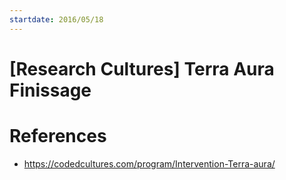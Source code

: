 ```yaml
---
startdate: 2016/05/18
---
```

# [Research Cultures] Terra Aura Finissage

# References
* https://codedcultures.com/program/Intervention-Terra-aura/

